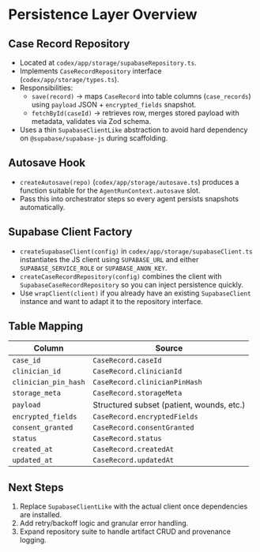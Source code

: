 # Persistence Layer Overview

## Case Record Repository
- Located at `codex/app/storage/supabaseRepository.ts`.
- Implements `CaseRecordRepository` interface (`codex/app/storage/types.ts`).
- Responsibilities:
  - `save(record)` → maps `CaseRecord` into table columns (`case_records`) using `payload` JSON + `encrypted_fields` snapshot.
  - `fetchById(caseId)` → retrieves row, merges stored payload with metadata, validates via Zod schema.
- Uses a thin `SupabaseClientLike` abstraction to avoid hard dependency on `@supabase/supabase-js` during scaffolding.

## Autosave Hook
- `createAutosave(repo)` (`codex/app/storage/autosave.ts`) produces a function suitable for the `AgentRunContext.autosave` slot.
- Pass this into orchestrator steps so every agent persists snapshots automatically.

## Supabase Client Factory
- `createSupabaseClient(config)` in `codex/app/storage/supabaseClient.ts` instantiates the JS client using `SUPABASE_URL` and either `SUPABASE_SERVICE_ROLE` or `SUPABASE_ANON_KEY`.
- `createCaseRecordRepository(config)` combines the client with `SupabaseCaseRecordRepository` so you can inject persistence quickly.
- Use `wrapClient(client)` if you already have an existing `SupabaseClient` instance and want to adapt it to the repository interface.

## Table Mapping
| Column              | Source                                 |
|---------------------|-----------------------------------------|
| `case_id`           | `CaseRecord.caseId`                      |
| `clinician_id`      | `CaseRecord.clinicianId`                 |
| `clinician_pin_hash`| `CaseRecord.clinicianPinHash`            |
| `storage_meta`      | `CaseRecord.storageMeta`                 |
| `payload`           | Structured subset (patient, wounds, etc.)|
| `encrypted_fields`  | `CaseRecord.encryptedFields`             |
| `consent_granted`   | `CaseRecord.consentGranted`              |
| `status`            | `CaseRecord.status`                      |
| `created_at`        | `CaseRecord.createdAt`                   |
| `updated_at`        | `CaseRecord.updatedAt`                   |

## Next Steps
1. Replace `SupabaseClientLike` with the actual client once dependencies are installed.
2. Add retry/backoff logic and granular error handling.
3. Expand repository suite to handle artifact CRUD and provenance logging.
